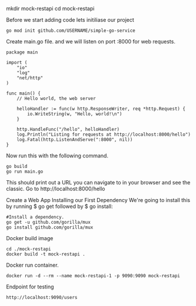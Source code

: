 
mkdir mock-restapi
cd mock-restapi


Before we start adding code lets initiliase our project

    go mod init github.com/USERNAME/simple-go-service

Create main.go file. and we will listen on port :8000 for web requests.
```
package main

import (
	"io"
	"log"
	"net/http"
)

func main() {
	// Hello world, the web server

	helloHandler := func(w http.ResponseWriter, req *http.Request) {
		io.WriteString(w, "Hello, world!\n")
	}

	http.HandleFunc("/hello", helloHandler)
    log.Println("Listing for requests at http://localhost:8000/hello")
	log.Fatal(http.ListenAndServe(":8000", nil))
}
```

Now run this with the following command.

    go build
    go run main.go

This should print out a URL you can navigate to in your browser and see the classic.
Go to http://localhost:8000/hello

Create a Web App
Installing our First Dependency
We're going to install this by running $ go get followed by $ go install:

    #Install a dependency.
    go get -u github.com/gorilla/mux
    go install github.com/gorilla/mux


Docker build image

	cd ./mock-restapi
	docker build -t mock-restapi .

Docker run container.

	docker run -d --rm --name mock-restapi-1 -p 9090:9090 mock-restapi

Endpoint for testing 

	http://localhost:9090/users